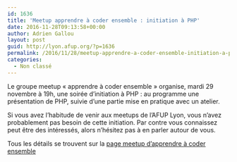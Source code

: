 ```yaml
---
id: 1636
title: 'Meetup apprendre à coder ensemble : initiation à PHP'
date: 2016-11-28T09:13:58+00:00
author: Adrien Gallou
layout: post
guid: http://lyon.afup.org/?p=1636
permalink: /2016/11/28/meetup-apprendre-a-coder-ensemble-initiation-a-php/
categories:
  - Non classé
---
```

Le groupe meetup &laquo;&nbsp;apprendre à coder ensemble&nbsp;&raquo; organise, mardi 29 novembre à 19h, une soirée d&rsquo;initiation à PHP : au programme une présentation de PHP, suivie d&rsquo;une partie mise en pratique avec un atelier.

Si vous avez l&rsquo;habitude de venir aux meetups de l&rsquo;AFUP Lyon, vous n&rsquo;avez probablement pas besoin de cette initiation. Par contre vous connaissez peut être des intéressés, alors n&rsquo;hésitez pas à en parler autour de vous.

Tous les détails se trouvent sur la [page meetup d&rsquo;apprendre à coder ensemble](https://www.meetup.com/fr-FR/Lyon-Beginners-Apprendre-a-coder-ensemble/events/235788414/)